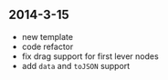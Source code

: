 ## 2014-3-15

* new template
* code refactor
* fix drag support for first lever nodes
* add `data` and `toJSON` support
